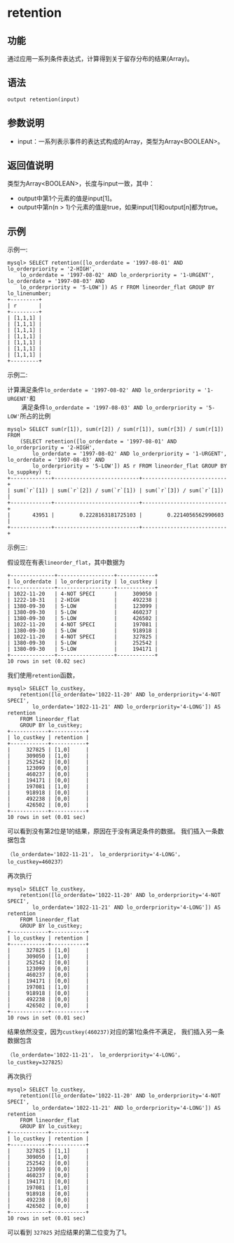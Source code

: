 # retention

## 功能

通过应用一系列条件表达式，计算得到关于留存分布的结果(Array)。

## 语法

```Haskell
output retention(input)
```

## 参数说明

* input：一系列表示事件的表达式构成的Array，类型为Array\<BOOLEAN\>。

## 返回值说明

类型为Array\<BOOLEAN\>，长度与input一致，其中：

* output中第1个元素的值是input[1]。
* output中第n(n > 1)个元素的值是true，如果input[1]和output[n]都为true。

## 示例

示例一:

```plain text
mysql> SELECT retention([lo_orderdate = '1997-08-01' AND lo_orderpriority = '2-HIGH', 
    lo_orderdate = '1997-08-02' AND lo_orderpriority = '1-URGENT', lo_orderdate = '1997-08-03' AND 
    lo_orderpriority = '5-LOW']) AS r FROM lineorder_flat GROUP BY lo_linenumber;
+---------+
| r       |
+---------+
| [1,1,1] |
| [1,1,1] |
| [1,1,1] |
| [1,1,1] |
| [1,1,1] |
| [1,1,1] |
| [1,1,1] |
+---------+
```

示例二:

计算满足条件`lo_orderdate = '1997-08-02' AND lo_orderpriority = '1-URGENT'`和<br>&nbsp;&nbsp;&nbsp;&nbsp;&nbsp;&nbsp;&nbsp;&nbsp;满足条件`lo_orderdate = '1997-08-03' AND lo_orderpriority = '5-LOW'`所占的比例

```plain text
mysql> SELECT sum(r[1]), sum(r[2]) / sum(r[1]), sum(r[3]) / sum(r[1]) FROM 
    (SELECT retention([lo_orderdate = '1997-08-01' AND lo_orderpriority = '2-HIGH', 
        lo_orderdate = '1997-08-02' AND lo_orderpriority = '1-URGENT', lo_orderdate = '1997-08-03' AND 
        lo_orderpriority = '5-LOW']) AS r FROM lineorder_flat GROUP BY lo_suppkey) t;
+-------------+---------------------------+---------------------------+
| sum(`r`[1]) | sum(`r`[2]) / sum(`r`[1]) | sum(`r`[3]) / sum(`r`[1]) |
+-------------+---------------------------+---------------------------+
|       43951 |        0.2228163181725103 |        0.2214056562990603 |
+-------------+---------------------------+---------------------------+
```

示例三:

假设现在有表`lineorder_flat`，其中数据为

```plain text
+--------------+------------------+------------+
| lo_orderdate | lo_orderpriority | lo_custkey |
+--------------+------------------+------------+
| 1022-11-20   | 4-NOT SPECI      |     309050 |
| 1222-10-31   | 2-HIGH           |     492238 |
| 1380-09-30   | 5-LOW            |     123099 |
| 1380-09-30   | 5-LOW            |     460237 |
| 1380-09-30   | 5-LOW            |     426502 |
| 1022-11-20   | 4-NOT SPECI      |     197081 |
| 1380-09-30   | 5-LOW            |     918918 |
| 1022-11-20   | 4-NOT SPECI      |     327825 |
| 1380-09-30   | 5-LOW            |     252542 |
| 1380-09-30   | 5-LOW            |     194171 |
+--------------+------------------+------------+
10 rows in set (0.02 sec)
```

我们使用`retention`函数，

```plain text
mysql> SELECT lo_custkey,
    retention([lo_orderdate='1022-11-20' AND lo_orderpriority='4-NOT SPECI',
        lo_orderdate='1022-11-21' AND lo_orderpriority='4-LONG']) AS retention
    FROM lineorder_flat
    GROUP BY lo_custkey;
+------------+-----------+
| lo_custkey | retention |
+------------+-----------+
|     327825 | [1,0]     |
|     309050 | [1,0]     |
|     252542 | [0,0]     |
|     123099 | [0,0]     |
|     460237 | [0,0]     |
|     194171 | [0,0]     |
|     197081 | [1,0]     |
|     918918 | [0,0]     |
|     492238 | [0,0]     |
|     426502 | [0,0]     |
+------------+-----------+
10 rows in set (0.01 sec)
```

可以看到没有第2位是1的结果，原因在于没有满足条件的数据。
我们插入一条数据包含

```plain text
（lo_orderdate='1022-11-21'， lo_orderpriority='4-LONG'， lo_custkey=460237）
```

再次执行

```plain text
mysql> SELECT lo_custkey,
    retention([lo_orderdate='1022-11-20' AND lo_orderpriority='4-NOT SPECI',
        lo_orderdate='1022-11-21' AND lo_orderpriority='4-LONG']) AS retention
    FROM lineorder_flat
    GROUP BY lo_custkey;
+------------+-----------+
| lo_custkey | retention |
+------------+-----------+
|     327825 | [1,0]     |
|     309050 | [1,0]     |
|     252542 | [0,0]     |
|     123099 | [0,0]     |
|     460237 | [0,0]     |
|     194171 | [0,0]     |
|     197081 | [1,0]     |
|     918918 | [0,0]     |
|     492238 | [0,0]     |
|     426502 | [0,0]     |
+------------+-----------+
10 rows in set (0.01 sec)
```

结果依然没变，因为`custkey(460237)`对应的第1位条件不满足，
我们插入另一条数据包含

```plain text
（lo_orderdate='1022-11-21'， lo_orderpriority='4-LONG'， lo_custkey=327825）
```

再次执行

```plain text
mysql> SELECT lo_custkey,
    retention([lo_orderdate='1022-11-20' AND lo_orderpriority='4-NOT SPECI',
        lo_orderdate='1022-11-21' AND lo_orderpriority='4-LONG']) AS retention
    FROM lineorder_flat
    GROUP BY lo_custkey;
+------------+-----------+
| lo_custkey | retention |
+------------+-----------+
|     327825 | [1,1]     |
|     309050 | [1,0]     |
|     252542 | [0,0]     |
|     123099 | [0,0]     |
|     460237 | [0,0]     |
|     194171 | [0,0]     |
|     197081 | [1,0]     |
|     918918 | [0,0]     |
|     492238 | [0,0]     |
|     426502 | [0,0]     |
+------------+-----------+
10 rows in set (0.01 sec)
```

可以看到 `327825` 对应结果的第二位变为了1。
